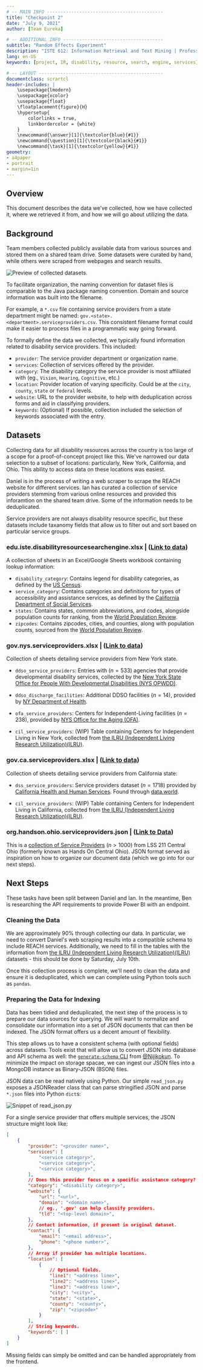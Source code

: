```yaml
---
# -- MAIN INFO -------------------------------------------
title: "Checkpoint 2"
date: "July 9, 2021"
author: [Team Eureka]

# -- ADDITIONAL INFO -------------------------------------
subtitle: "Random Effects Experiment"
description: "ISTE 612: Information Retrieval and Text Mining | Professor Erik Golen"
lang: en-US
keywords: [project, IR, disability, resource, search, engine, services]

# -- LAYOUT ----------------------------------------------
documentclass: scrartcl
header-includes: |
    \usepackage{lmodern}
    \usepackage{xcolor}
    \usepackage{float}
    \floatplacement{figure}{H}
    \hypersetup{
        colorlinks = true,
        linkbordercolor = {white}
    }
    \newcommand{\answer}[1]{\textcolor{blue}{#1}}
    \newcommand{\question}[1]{\textcolor{black}{#1}}
    \newcommand{\task}[1]{\textcolor{yellow}{#1}}
geometry:
- a4paper
- portrait
- margin=1in
---
```


## Overview

This document describes the data we’ve collected, how we have collected it, where we retrieved it from, and how we will go about utilizing the data.

## Background

Team members collected publicly available data from various sources and stored them on a shared team drive. Some datasets were curated by hand, while others were scraped from webpages and search results.

![Preview of collected datasets.](./.images/SharedDrive.png "Shared Google Drive datasets.")

To facilitate organization, the naming convention for dataset files is comparable to the Java package naming convention. Domain and source information was built into the filename.

For example, a `*.csv` file containing service providers from a state department might be named: `gov.<state>.<department>.serviceproviders.csv`. This consistent filename format could make it easier to process files in a programmatic way going forward.

To formally define the data we collected, we typically found information related to disability service providers. This included:

- `provider`: The service provider department or organization name.
- `services`: Collection of services offered by the provider.
- `category`: The disability category the service provider is most affiliated with (eg., `Vision`, `Hearing`, `Cognitive`, etc.)
- `location`: Provider location of varying specificity. Could be at the `city`, `county`, `state` or `federal` levels.
- `website`: URL to the provider website, to help with deduplication across forms and aid in classifying providers.
- `keywords`: (Optional) If possible, collection included the selection of keywords associated with the entry.

## Datasets

Collecting data for all disability resources across the country is too large of a scope for a proof-of-concept project like this. We've narrowed our data selection to a subset of locations: particularly, New York, California, and Ohio. This ability to access data on these locations was easiest.

Daniel is in the process of writing a web scraper to scrape the REACH website for different services. Ian has curated a collection of service providers stemming from various online resources and provided this inforamtion on the shared team drive. Some of the information needs to be deduplicated.

Service providers are not always disability resource specific, but these datasets include taxanomy fields that allow us to filter out and sort based on particular service groups.

### edu.iste.disabilityresourcesearchengine.xlsx | ([Link to data](https://docs.google.com/spreadsheets/d/19a5TcHZ1KCLmF9EfcKlRfgcuTXRgeiLD6yPax-OyX_o/edit?usp=sharing))

A collection of sheets in an Excel/Google Sheets workbook containing lookup information:

- `disability_category`: Contains legend for disability categories, as defined by the [US Census](https://www.census.gov/library/visualizations/2019/comm/types-of-disabilities.html).
- `service_category`: Contains categories and definitions for types of accessibility and assistance services, as defined by the [California Department of Social Services](https://www.cdss.ca.gov/deaf-access).
- `states`: Contains states, common abbreviations, and codes, alongside population counts for ranking, from the [World Population Review](https://worldpopulationreview.com/states/state-abbreviations).
- `zipcodes`: Contains zipcodes, cities, and counties, along with population counts, sourced from the [World Population Review](https://worldpopulationreview.com/zips).

### gov.nys.serviceproviders.xlsx | ([Link to data](https://docs.google.com/spreadsheets/d/1TGNebYqKdElQANp6TyZuqLN3WH0vBEqgHw5FRHX-vsg/edit?usp=sharing))

Collection of sheets detailing service providers from New York state.

- `ddso_service_providers`: Entries with ($n=533$) agencies that provide developmental disability services, collected by the [New York State Office for People With Developmental Disabilities (NYS OPWDD)](https://data.ny.gov/Human-Services/Directory-of-Developmental-Disabilities-Service-Pr/ieqx-cqyk).

- `ddso_discharge_facilities`: Additional DDSO facilities ($n=14$), provided by [NY Department of Health](https://www.health.ny.gov/professionals/patients/discharge_planning/pasrr_coordinators.htm).

- `ofa_service_providers`: Centers for Independent-Living facilities ($n=238$), provided by [NYS Office for the Aging (OFA)](https://data.ny.gov/Human-Services/Directory-of-Aging-and-Disability-Community-Resour/jwv3-3scj).

- `cil_service_providers`: (WIP) Table containing Centers for Independent Living in New York, collected from [the ILRU (Independent Living Research Utilization)(ILRU)](https://www.ilru.org/projects/cil-net/cil-center-and-association-directory-results/NY).

### gov.ca.serviceproviders.xlsx | ([Link to data](https://docs.google.com/spreadsheets/d/1XsvpB1lngFnLAVOR2YosWm-TXqtF20AT1NzFasItKH4/edit?usp=sharing))

Collection of sheets detailing service providers from California state:

- `dss_service_providers`: Service providers dataset ($n=1718$) provided by [California Health and Human Services](https://data.chhs.ca.gov/). Found through [data.world](https://data.world/chhs/e8d55304-b058-41de-a59f-4f646d792c11).

- `cil_service_providers`: (WIP) Table containing Centers for Independent Living in California, collected from [the ILRU (Independent Living Research Utilization)(ILRU)](https://www.ilru.org/projects/cil-net/cil-center-and-association-directory-results/CA).

### org.handson.ohio.serviceproviders.json | ([Link to Data](https://drive.google.com/file/d/1tUFmM-cx-bZCMpXzeDHueKl0RUqNUmmA/view?usp=sharing))

This is a [collection of Service Providers](https://discovery.smartcolumbusos.com/dataset/handson_central_ohio/community_services_agencies) ($n > 1000$) from LSS 211 Central Ohio (formerly known as Hands On Central Ohio). JSON format served as inspiration on how to organize our document data (which we go into for our next steps).

## Next Steps

These tasks have been split between Daniel and Ian. In the meantime, Ben is researching the API requirements to provide Power BI with an endpoint.

### Cleaning the Data

We are approximately 90% through collecting our data. In particular, we need to convert Daniel's web scraping results into a compatible schema to include REACH services. Additionally, we need to fill in the tables with the information from [the ILRU (Independent Living Research Utilization)(ILRU)](https://www.ilru.org/projects/cil-net/cil-center-and-association-directory-results) datasets - this should be done by Saturday, July 10th.

Once this collection process is complete, we'll need to clean the data and ensure it is deduplicated, which we can complete using Python tools such as `pandas`.

### Preparing the Data for Indexing

Data has been tidied and deduplicated, the next step of the process is to prepare our data sources for querying. We will want to normalize and consolidate our information into a set of JSON documents that can then be indexed. The JSON format offers us a decent amount of flexibility. 

This step allows us to have a consistent schema (with optional fields) across datasets. Tools exist that will allow us to convert JSON into database and API schema as well: the [`generate-schema` CLI](https://github.com/Nijikokun/generate-schema) from [@Nijikokun](https://github.com/nijikokun). To minimize the impact on storage spacae, we can ingest our JSON files into a MongoDB instance as Binary-JSON (BSON) files.

JSON data can be read natively using Python. Our simple `read_json.py` exposes a JSONReader class that can parse stringified JSON and parse `*.json` files into Python `dict`s:

![Snippet of read_json.py](./.images/JSONReader.png "read_json.py")

For a single service provider that offers multiple services, the JSON structure might look like:

```json
[
    {
        "provider": "<provider name>",
        "services": [
            "<service category>",
            "<service category>",
            "<service category>",
        ],
        // Does this provider focus on a specific assistance category?
        "category": "<disability category>",
        "website": {
            "url": "<url>",
            "domain": "<domain name>",
            // eg., '.gov' can help classify providers.
            "tld": "<top-level domain>", 
        },
        // Contact information, if present in original dataset.
        "contact": {
            "email": "<email address>",
            "phone": "<phone number>",
        },
        // Array if provider has multiple locations.
        "location": [
            {
                // Optional fields.
                "line1": "<address line>",
                "line2": "<address line>",
                "line3": "<address line>",
                "city": "<city>",
                "state": "<state>",
                "county": "<county>",
                "zip": "<zipcode>"
            }
        ],
        // String keywords.
        "keywords": [ ]
    }
]
```

Missing fields can simply be omitted and can be handled appropriately from the frontend.
